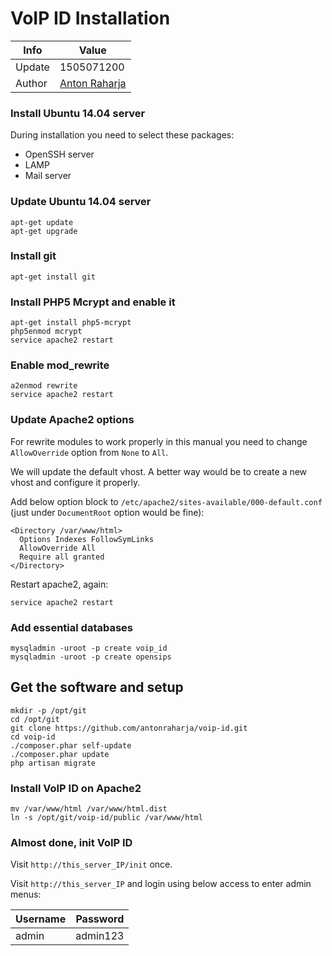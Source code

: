 # VoIP ID Installation

Info   | Value
------ | -----
Update | 1505071200
Author | [Anton Raharja](http://antonraharja.com)

### Install Ubuntu 14.04 server

During installation you need to select these packages:

- OpenSSH server
- LAMP
- Mail server

### Update Ubuntu 14.04 server

```
apt-get update
apt-get upgrade
```

### Install git

```
apt-get install git
```

### Install PHP5 Mcrypt and enable it

```
apt-get install php5-mcrypt
php5enmod mcrypt
service apache2 restart
```

### Enable mod_rewrite

```
a2enmod rewrite
service apache2 restart
```

### Update Apache2 options

For rewrite modules to work properly in this manual you need to change `AllowOverride` option from `None` to `All`.

We will update the default vhost. A better way would be to create a new vhost and configure it properly.

Add below option block to `/etc/apache2/sites-available/000-default.conf` (just under `DocumentRoot` option would be fine):

```
<Directory /var/www/html>
  Options Indexes FollowSymLinks
  AllowOverride All
  Require all granted
</Directory>
```

Restart apache2, again:

```
service apache2 restart
```

### Add essential databases

```
mysqladmin -uroot -p create voip_id
mysqladmin -uroot -p create opensips
```

## Get the software and setup

```
mkdir -p /opt/git
cd /opt/git
git clone https://github.com/antonraharja/voip-id.git
cd voip-id
./composer.phar self-update
./composer.phar update
php artisan migrate
```

### Install VoIP ID on Apache2

```
mv /var/www/html /var/www/html.dist
ln -s /opt/git/voip-id/public /var/www/html
```

### Almost done, init VoIP ID

Visit `http://this_server_IP/init` once.

Visit `http://this_server_IP` and login using below access to enter admin menus:

Username | Password
-------- | --------
admin    | admin123
